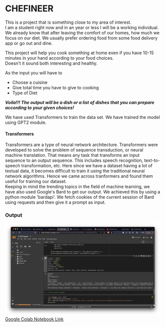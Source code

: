 
<h1> CHEFINEER </h1>
<p>This is a project that is something close to my area of interest. <br> I am a student right now and in an year or less I will be a working individual.
We already know that after leaving the comfort of our homes, how much we focus on our diet. We usually prefer ordering food from some food delivery
app or go out and dine. </p>
<p>This project will help you cook something at home even if you have 10-15 minutes in your hand according to your food choices. <br>
Doesn't it sound both interesting and healthy.</p>
<p>As the input you will have to <ul><li>
 Choose a cuisine 
</li>
<li>Give total time you have to give to cooking</li>
<li>Type of Diet</li>
</ul></p>
<p><b><i>
 Voila!!! The output will be a dish or a list of dishes that you can prepare according to your given choices!
</i></b></p>

<p>We have used Transformers to train the data set. We have trained the model using GPT2 module. <br>
<h4>Transformers <br></h4>
Transformers are a type of neural network architecture. Transformers were developed to solve the problem of sequence transduction, or neural machine translation. That means any task that transforms an input sequence to an output sequence. This includes speech recognition, text-to-speech transformation, etc. Here since we have a dataset having a lot of textual data, it becomes difficult to train it using the traditional neural network algorithms. Hence we came across tranformers and found them useful for training our dataset.<br>
Keeping in mind the trending topics in the field of machine learning, we have also used Google's Bard to get our output. We achieved this by using a python module 'bardapi'. We fetch cookies of the current session of Bard using requests and then give it a prompt as input.
</p>
<h3>Output</h3>
<img src="Output/Screen Shot 2023-07-16 at 10.13.17 PM.png" alt = "Output">
<a href = "https://colab.research.google.com/drive/1bv5ZC32k3rgwP14SzxtKM0Ua_z1Sv0K5?usp=sharing"> Google Colab Notebook Link </a>
